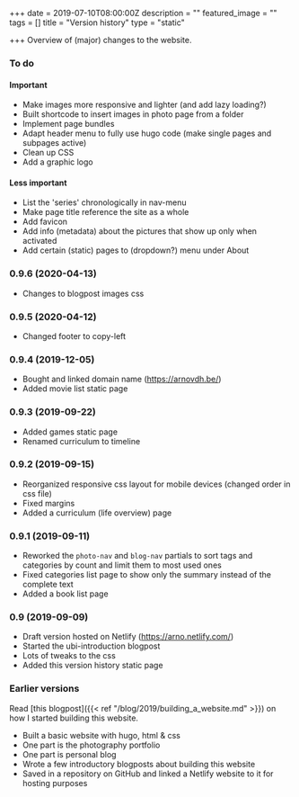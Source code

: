 +++
date = 2019-07-10T08:00:00Z
description = ""
featured_image = ""
tags = []
title = "Version history"
type = "static"

+++
Overview of (major) changes to the website.

### To do

#### Important

* Make images more responsive and lighter (and add lazy loading?)
* Built shortcode to insert images in photo page from a folder
* Implement page bundles
* Adapt header menu to fully use hugo code (make single pages and subpages active)
* Clean up CSS
* Add a graphic logo

#### Less important

* List the 'series' chronologically in nav-menu
* Make page title reference the site as a whole
* Add favicon
* Add info (metadata) about the pictures that show up only when activated
* Add certain (static) pages to (dropdown?) menu under About

### 0.9.6 (2020-04-13)

* Changes to blogpost images css

### 0.9.5 (2020-04-12)

* Changed footer to copy-left

### 0.9.4 (2019-12-05)

* Bought and linked domain name (https://arnovdh.be/)
* Added movie list static page

### 0.9.3 (2019-09-22)

* Added games static page
* Renamed curriculum to timeline

### 0.9.2 (2019-09-15)

* Reorganized responsive css layout for mobile devices (changed order in css file)
* Fixed margins
* Added a curriculum (life overview) page

### 0.9.1 (2019-09-11)

* Reworked the `photo-nav` and `blog-nav` partials to sort tags and categories by count and limit them to most used ones
* Fixed categories list page to show only the summary instead of the complete text
* Added a book list page

### 0.9 (2019-09-09)

* Draft version hosted on Netlify (https://arno.netlify.com/)
* Started the ubi-introduction blogpost
* Lots of tweaks to the css
* Added this version history static page

### Earlier versions

Read \[this blogpost\]({{< ref "/blog/2019/building_a_website.md" >}}) on how I started building this website.

* Built a basic website with hugo, html & css
* One part is the photography portfolio
* One part is personal blog
* Wrote a few introductory blogposts about building this website
* Saved in a repository on GitHub and linked a Netlify website to it for hosting purposes